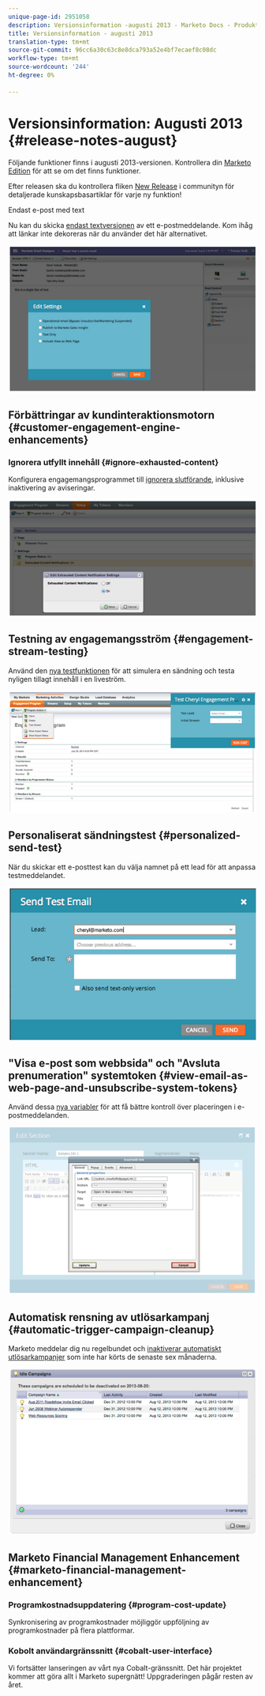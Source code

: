 ```yaml
---
unique-page-id: 2951058
description: Versionsinformation -augusti 2013 - Marketo Docs - Produktdokumentation
title: Versionsinformation - augusti 2013
translation-type: tm+mt
source-git-commit: 96cc6a30c63c8e8dca793a52e4bf7ecaef8c08dc
workflow-type: tm+mt
source-wordcount: '244'
ht-degree: 0%

---
```



# Versionsinformation: Augusti 2013 {#release-notes-august}

Följande funktioner finns i augusti 2013-versionen. Kontrollera din [Marketo Edition](http://docs.marketo.com/display/docs/assets/pricing-1.php) för att se om det finns funktioner.

Efter releasen ska du kontrollera fliken [New Release](release-notes-december-2013.md) i communityn för detaljerade kunskapsbasartiklar för varje ny funktion!

Endast e-post med text

Nu kan du skicka [endast textversionen](../../product-docs/email-marketing/general/creating-an-email/create-a-text-only-email.md) av ett e-postmeddelande. Kom ihåg att länkar inte dekoreras när du använder det här alternativet.

![](assets/image2014-9-22-16-3a34-3a15.png)

## Förbättringar av kundinteraktionsmotorn {#customer-engagement-engine-enhancements}

### Ignorera utfyllt innehåll {#ignore-exhausted-content}

Konfigurera engagemangsprogrammet till [ignorera slutförande](../../product-docs/email-marketing/drip-nurturing/using-engagement-programs/disable-and-enable-exhausted-content-notifications.md), inklusive inaktivering av aviseringar.

![](assets/image2014-9-22-16-3a34-3a37.png)

## Testning av engagemangsström {#engagement-stream-testing}

Använd den [nya testfunktionen](../../product-docs/email-marketing/drip-nurturing/engagement-program-streams/test-an-engagement-stream.md) för att simulera en sändning och testa nyligen tillagt innehåll i en liveström.

![](assets/image2014-9-22-16-3a34-3a56.png)

## Personaliserat sändningstest {#personalized-send-test}

När du skickar ett e-posttest kan du välja namnet på ett lead för att anpassa testmeddelandet.

![](assets/image2014-9-22-16-3a35-3a15.png)

## &quot;Visa e-post som webbsida&quot; och &quot;Avsluta prenumeration&quot; systemtoken {#view-email-as-web-page-and-unsubscribe-system-tokens}

Använd dessa [nya variabler](../../product-docs/email-marketing/general/using-tokens/system-tokens-glossary.md) för att få bättre kontroll över placeringen i e-postmeddelanden.

![](assets/image2014-9-22-16-3a35-3a38.png)

## Automatisk rensning av utlösarkampanj {#automatic-trigger-campaign-cleanup}

Marketo meddelar dig nu regelbundet och [inaktiverar automatiskt utlösarkampanjer](../../product-docs/core-marketo-concepts/smart-campaigns/using-smart-campaigns/automatic-trigger-campaign-cleanup.md) som inte har körts de senaste sex månaderna.

![](assets/image2014-9-22-16-3a36-3a2.png)

## Marketo Financial Management Enhancement {#marketo-financial-management-enhancement}

### Programkostnadsuppdatering {#program-cost-update}

Synkronisering av programkostnader möjliggör uppföljning av programkostnader på flera plattformar.

### Kobolt användargränssnitt {#cobalt-user-interface}

Vi fortsätter lanseringen av vårt nya Cobalt-gränssnitt. Det här projektet kommer att göra allt i Marketo supergnätt! Uppgraderingen pågår resten av året.
